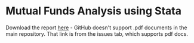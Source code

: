 # Mutual Funds Analysis using Stata

Download the report [here](https://github.com/alexanderblindsey/Mutual-Funds-Analysis-using-Stata/issues/1) - GitHub doesn't support .pdf documents in the main repository. That link is from the issues tab, which supports pdf docs.
